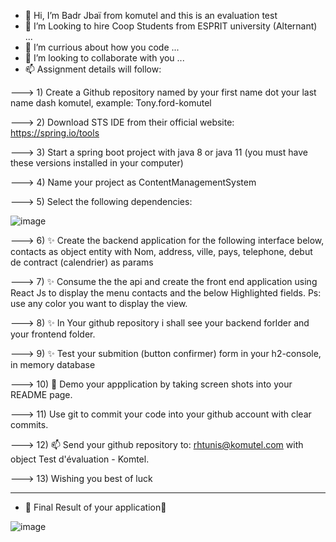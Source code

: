 - 👋 Hi, I’m Badr Jbaï from komutel and this is an evaluation test
- 👀 I’m Looking to hire Coop Students from ESPRIT university (Alternant) ...
- 🌱 I’m currious about how you code ...
- 💞️ I’m looking to collaborate with you ...
- 📫 Assignment details will follow:

--->  1) Create a Github repository named by your first name dot your last name dash komutel, 
         example: Tony.ford-komutel

--->  2) Download STS IDE from their official website: https://spring.io/tools

--->  3) Start a spring boot project with java 8 or java 11 (you must have these versions installed in your computer)

--->  4) Name your project as ContentManagementSystem

--->  5) Select the following dependencies:


![image](https://user-images.githubusercontent.com/111973909/186404837-1529aab0-3b53-49ad-a2e7-5be4d668ac80.png)


--->  6) ✨ Create the backend application for the following interface below, contacts as object entity with Nom, address, ville, pays, telephone, debut de contract (calendrier) as params

--->  7) ✨ Consume the the api and create the front end application using React Js to display the menu contacts and the below Highlighted fields. Ps: use any color you want to display the view.

--->  8) ✨ In Your github repository i shall see your backend forlder and your frontend folder.

--->  9) ✨ Test your submition (button confirmer) form in your h2-console, in memory database

--->  10) 👀 Demo your appplication by taking screen shots into your README page.

--->  11) Use git to commit your code into your github account with clear commits. 

--->  12) 📫 Send your github repository to: rhtunis@komutel.com with object Test d'évaluation - Komtel.

--->  13) Wishing you best of luck

---------------------------------------------------------------------------------------------------------------------

- 🌱 Final Result of your application🌱

![image](https://user-images.githubusercontent.com/111973909/186414266-fac1869f-4970-48d0-8cd7-d8d00b17a7e1.png)

<!---
badr-komutel/badr-komutel is a ✨ special ✨ repository because its `README.md` (this file) appears on your GitHub profile.
You can click the Preview link to take a look at your changes.
--->
